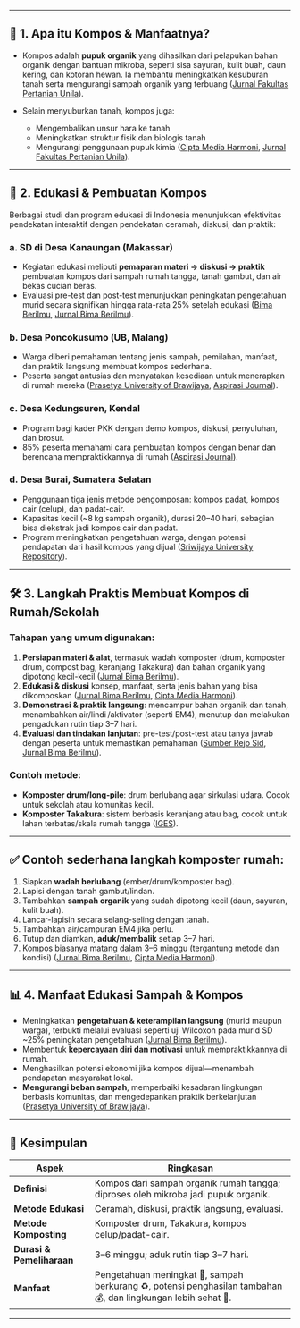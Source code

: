 
---

## 📘 1. Apa itu Kompos & Manfaatnya?

* Kompos adalah **pupuk organik** yang dihasilkan dari pelapukan bahan organik dengan bantuan mikroba, seperti sisa sayuran, kulit buah, daun kering, dan kotoran hewan. Ia membantu meningkatkan kesuburan tanah serta mengurangi sampah organik yang terbuang ([Jurnal Fakultas Pertanian Unila][1]).
* Selain menyuburkan tanah, kompos juga:

  * Mengembalikan unsur hara ke tanah
  * Meningkatkan struktur fisik dan biologis tanah
  * Mengurangi penggunaan pupuk kimia ([Cipta Media Harmoni][2], [Jurnal Fakultas Pertanian Unila][1]).

---

## 🔄 2. Edukasi & Pembuatan Kompos

Berbagai studi dan program edukasi di Indonesia menunjukkan efektivitas pendekatan interaktif dengan pendekatan ceramah, diskusi, dan praktik:

### a. SD di Desa Kanaungan (Makassar)

* Kegiatan edukasi meliputi **pemaparan materi → diskusi → praktik** pembuatan kompos dari sampah rumah tangga, tanah gambut, dan air bekas cucian beras.
* Evaluasi pre-test dan post-test menunjukkan peningkatan pengetahuan murid secara signifikan hingga rata-rata 25% setelah edukasi ([Bima Berilmu][3], [Jurnal Bima Berilmu][4]).

### b. Desa Poncokusumo (UB, Malang)

* Warga diberi pemahaman tentang jenis sampah, pemilahan, manfaat, dan praktik langsung membuat kompos sederhana.
* Peserta sangat antusias dan menyatakan kesediaan untuk menerapkan di rumah mereka ([Prasetya University of Brawijaya][5], [Aspirasi Journal][6]).

### c. Desa Kedungsuren, Kendal

* Program bagi kader PKK dengan demo kompos, diskusi, penyuluhan, dan brosur.
* 85% peserta memahami cara pembuatan kompos dengan benar dan berencana mempraktikkannya di rumah ([Aspirasi Journal][6]).

### d. Desa Burai, Sumatera Selatan

* Penggunaan tiga jenis metode pengomposan: kompos padat, kompos cair (celup), dan padat-cair.
* Kapasitas kecil (\~8 kg sampah organik), durasi 20–40 hari, sebagian bisa diekstrak jadi kompos cair dan padat.
* Program meningkatkan pengetahuan warga, dengan potensi pendapatan dari hasil kompos yang dijual ([Sriwijaya University Repository][7]).

---

## 🛠️ 3. Langkah Praktis Membuat Kompos di Rumah/Sekolah

### Tahapan yang umum digunakan:

1. **Persiapan materi & alat**, termasuk wadah komposter (drum, komposter drum, compost bag, keranjang Takakura) dan bahan organik yang dipotong kecil-kecil ([Jurnal Bima Berilmu][4]).
2. **Edukasi & diskusi** konsep, manfaat, serta jenis bahan yang bisa dikomposkan ([Jurnal Bima Berilmu][4], [Cipta Media Harmoni][2]).
3. **Demonstrasi & praktik langsung**: mencampur bahan organik dan tanah, menambahkan air/lindi /aktivator (seperti EM4), menutup dan melakukan pengadukan rutin tiap 3–7 hari.
4. **Evaluasi dan tindakan lanjutan**: pre-test/post-test atau tanya jawab dengan peserta untuk memastikan pemahaman ([Sumber Rejo Sid][8], [Jurnal Bima Berilmu][4]).

### Contoh metode:

* **Komposter drum/long‑pile**: drum berlubang agar sirkulasi udara. Cocok untuk sekolah atau komunitas kecil.
* **Komposter Takakura**: sistem berbasis keranjang atau bag, cocok untuk lahan terbatas/skala rumah tangga ([IGES][9]).

---

## ✅ Contoh sederhana langkah komposter rumah:

1. Siapkan **wadah berlubang** (ember/drum/komposter bag).
2. Lapisi dengan tanah gambut/lindan.
3. Tambahkan **sampah organik** yang sudah dipotong kecil (daun, sayuran, kulit buah).
4. Lancar-lapisin secara selang-seling dengan tanah.
5. Tambahkan air/campuran EM4 jika perlu.
6. Tutup dan diamkan, **aduk/membalik** setiap 3–7 hari.
7. Kompos biasanya matang dalam 3–6 minggu (tergantung metode dan kondisi) ([Jurnal Bima Berilmu][4], [Cipta Media Harmoni][2]).

---

## 📊 4. Manfaat Edukasi Sampah & Kompos

* Meningkatkan **pengetahuan & keterampilan langsung** (murid maupun warga), terbukti melalui evaluasi seperti uji Wilcoxon pada murid SD \~25% peningkatan pengetahuan ([Jurnal Bima Berilmu][4]).
* Membentuk **kepercayaan diri dan motivasi** untuk mempraktikkannya di rumah.
* Menghasilkan potensi ekonomi jika kompos dijual—menambah pendapatan masyarakat lokal.
* **Mengurangi beban sampah**, memperbaiki kesadaran lingkungan berbasis komunitas, dan mengedepankan praktik berkelanjutan ([Prasetya University of Brawijaya][5]).

---

## 🧾 Kesimpulan

| Aspek                     | Ringkasan                                                                                                      |
| ------------------------- | -------------------------------------------------------------------------------------------------------------- |
| **Definisi**              | Kompos dari sampah organik rumah tangga; diproses oleh mikroba jadi pupuk organik.                             |
| **Metode Edukasi**        | Ceramah, diskusi, praktik langsung, evaluasi.                                                                  |
| **Metode Komposting**     | Komposter drum, Takakura, kompos celup/padat-cair.                                                             |
| **Durasi & Pemeliharaan** | 3–6 minggu; aduk rutin tiap 3–7 hari.                                                                          |
| **Manfaat**               | Pengetahuan meningkat 🧠, sampah berkurang ♻️, potensi penghasilan tambahan 💰, dan lingkungan lebih sehat 🌱. |

---


[1]: https://jurnal.fp.unila.ac.id/index.php/JPFP/article/download/8698/5388?utm_source=chatgpt.com "[PDF] Edukasi Pemanfatan Sampah Rumah Tangga Bagi Masyarakat ..."
[2]: https://jurnal.ciptamediaharmoni.id/index.php/kontribusi/article/download/492/243/3088?utm_source=chatgpt.com "[PDF] Workshop Pembuatan Kompos untuk Meningkatkan Kesadaran ..."
[3]: https://bimaberilmu.com/jurnal/index.php/ba-jpm/article/view/375?utm_source=chatgpt.com "Edukasi Cara Pembuatan Pupuk Kompos Sederhana Pada Murid ..."
[4]: https://jurnal.bimaberilmu.com/index.php/ba-jpm/article/download/375/256/2867?utm_source=chatgpt.com "[PDF] Edukasi Cara Pembuatan Pupuk Kompos Sederhana Pada Murid ..."
[5]: https://prasetya.ub.ac.id/mmd-lakukan-edukasi-pengolahan-sampah-rumah-tangga-jadi-kompos-di-desa-poncokusumo/?utm_source=chatgpt.com "MMD Lakukan Edukasi Pengolahan Sampah Rumah Tangga Jadi ..."
[6]: https://journal.aspirasi.or.id/index.php/ASPIRASI/article/download/1069/1356/5336?utm_source=chatgpt.com "[PDF] Edukasi dan Implementasi Sistem Komposting Rumah Tangga ..."
[7]: https://repository.unsri.ac.id/28998/1/23.%20lia%20cun-ppm-46.pdf?utm_source=chatgpt.com "[PDF] PELATIHAN DAN PENDAMPINGAN PENGOLAHAN SAMPAH ..."
[8]: https://sumberrejosid.slemankab.go.id/home/2022/08/05/cara-membuat-pupuk-kompos-menggunakan-sampah-organik-rumah-tangga/?utm_source=chatgpt.com "Cara Membuat Pupuk Kompos Menggunakan Sampah Organik ..."
[9]: https://www.iges.or.jp/en/publication_documents/pub/training/id/10749/Bandung_compost_manual_bahasa.pdf?utm_source=chatgpt.com "[PDF] Panduan Operasional Pengomposan Sampah Organik Skala Kecil ..."
